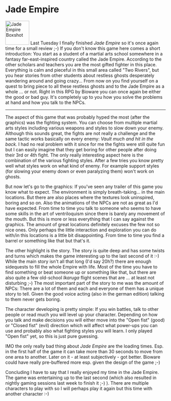 # Jade Empire

<a class="left" href="http://www.flickr.com/photos/zerok/11362768/" title="Photo Sharing"><img src="http://photos6.flickr.com/11362768_cd702c7e01_s.jpg" width="75" height="75" alt="Jade Empire Boxshot" /></a> Last Tuesday I finally finished <cite>Jade Empire</cite> so it's once again time for a small review ;-) If you don't know this game here comes a short introduction: You start as a student of a martial arts school somewhere in a fantasy far-east-inspired country called the Jade Empire. According to the other scholars and teachers you are the most gifted fighter in this place. Everything is calm and pieceful in this small area called "Two Rivers", but you hear stories from other students about restless ghosts desperately wandering around and going crazy... From now on you find yourself on a quest to bring piece to all these restless ghosts and to the Jade Empire as a whole ... or not. Right in this RPG by Bioware you can once again be either the good or bad guy. It's completely up to you how you solve the problems at hand and how you talk to the NPCs.

-------------------------------



The aspect of this game that was probably hyped the most (after the graphics) was the fighting system. You can choose from multiple martial arts styles including various weapons and styles to slow down your enemy. Although this sounds great, the fights are not really a challenge and the same tactic works basically on every enemy: <em>Vault much and hit in the back.</em> I had no real problem with it since for me the fights were still quite fun but I can easily imagine that they get boring for other people after doing their 3rd or 4th fight. The only really interesting aspect here is the combination of the various fighting styles. After a few tries you know pretty well what styles work on what kind of enemy. For example support styles (for slowing your enemy down or even paralyzing them) won't work on ghosts.

But now let's go to the graphics: If you've seen any trailer of this game you know what to expect. The environment is simply breath-taking... in the main locations. But there are also places where the textures look uninspired, boring and so on. Also the animations of the NPCs are not as great as I'd have expected. From time to time you talk to someone who seems to have some skills in the art of ventriloquism since there is barely any movement of the mouth. But this is more or less everything that I can say against the graphics. The amount of great locations definitely excuses the few not so nice ones. Only perhaps the little interaction and exploration you can do with/in this locations is a little bit disappointing. From time to time you find a barrel or something like that but that's it.

The other highlight is the story. The story is quite deep and has some twists and turns which makes the game interesting up to the last second of it :-) While the main story isn't all that long (I'd say 20h?) there are enough sidequests to fill the whole Empire with life. Most of the time you have to find something or beat someone up or something like that, but there are also quite a few old-school <cite>Ikaruga</cite> flight scenes that are ... at least not disturbing ;-) The most important part of the story to me was the amount of NPCs: There are a lot of them and each and everyone of them has a unique story to tell. Given the good voice acting (also in the german edition) talking to them never gets boring.

The character developing is pretty simple: If you win battles, talk to other people or read much you will level up your character. Depending on how you talk and make decisions you will either move into the "Open fist" (good) or "Closed fist" (evil) direction which will affect what power-ups you can use and probably also what fighting styles you will learn. I only played "Open fist" yet, so this is just pure guessing.

IMO the only really bad thing about <cite>Jade Empire</cite> are the loading times. Esp. in the first half of the game it can take more than 30 seconds to move from one area to another. Later on it - at least subjectively - got better. Bioware could have really pre-buffered more esp. given the design of the game ;-)

Concluding I have to say that I really enjoyed my time in the Jade Empire. The game was entertaining up to the last second (which also resulted in nightly gaming sessions last week to finish it ;-) ). There are multiple characters to play with so I will perhaps play it again but this time with another character :-)
